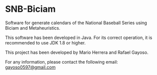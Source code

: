# SNB-Biciam
Software for generate calendars of the National Baseball Series using Biciam and Metaheuristics.

This software has been developed in Java. For its correct operation, it is recommended to use JDK 1.8 or higher.

This project has been developed by Mario Herrera and Rafael Gayoso.

For any information, please contact the following email: gayoso0597@gmail.com
